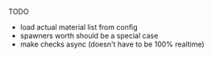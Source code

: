 TODO 
* load actual material list from config  
* spawners worth should be a special case  
* make checks async (doesn't have to be 100% realtime)  
